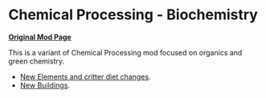 # Chemical Processing - Biochemistry

[**Original Mod Page**](https://steamcommunity.com/sharedfiles/filedetails/?id=3308563978)

This is a variant of Chemical Processing mod focused on organics and green chemistry.

- [New Elements and critter diet changes](./Elements).
- [New Buildings](./Buildings).
